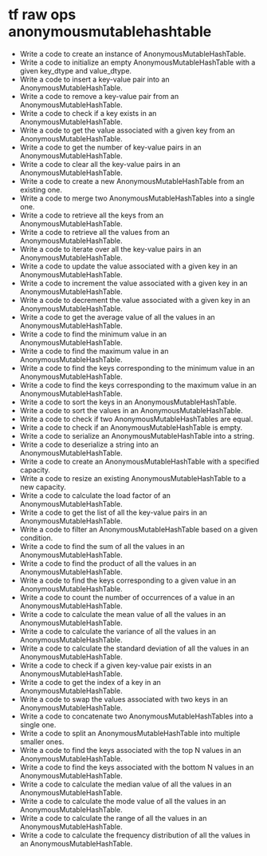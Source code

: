 # tf raw ops anonymousmutablehashtable

- Write a code to create an instance of AnonymousMutableHashTable.
- Write a code to initialize an empty AnonymousMutableHashTable with a given key_dtype and value_dtype.
- Write a code to insert a key-value pair into an AnonymousMutableHashTable.
- Write a code to remove a key-value pair from an AnonymousMutableHashTable.
- Write a code to check if a key exists in an AnonymousMutableHashTable.
- Write a code to get the value associated with a given key from an AnonymousMutableHashTable.
- Write a code to get the number of key-value pairs in an AnonymousMutableHashTable.
- Write a code to clear all the key-value pairs in an AnonymousMutableHashTable.
- Write a code to create a new AnonymousMutableHashTable from an existing one.
- Write a code to merge two AnonymousMutableHashTables into a single one.
- Write a code to retrieve all the keys from an AnonymousMutableHashTable.
- Write a code to retrieve all the values from an AnonymousMutableHashTable.
- Write a code to iterate over all the key-value pairs in an AnonymousMutableHashTable.
- Write a code to update the value associated with a given key in an AnonymousMutableHashTable.
- Write a code to increment the value associated with a given key in an AnonymousMutableHashTable.
- Write a code to decrement the value associated with a given key in an AnonymousMutableHashTable.
- Write a code to get the average value of all the values in an AnonymousMutableHashTable.
- Write a code to find the minimum value in an AnonymousMutableHashTable.
- Write a code to find the maximum value in an AnonymousMutableHashTable.
- Write a code to find the keys corresponding to the minimum value in an AnonymousMutableHashTable.
- Write a code to find the keys corresponding to the maximum value in an AnonymousMutableHashTable.
- Write a code to sort the keys in an AnonymousMutableHashTable.
- Write a code to sort the values in an AnonymousMutableHashTable.
- Write a code to check if two AnonymousMutableHashTables are equal.
- Write a code to check if an AnonymousMutableHashTable is empty.
- Write a code to serialize an AnonymousMutableHashTable into a string.
- Write a code to deserialize a string into an AnonymousMutableHashTable.
- Write a code to create an AnonymousMutableHashTable with a specified capacity.
- Write a code to resize an existing AnonymousMutableHashTable to a new capacity.
- Write a code to calculate the load factor of an AnonymousMutableHashTable.
- Write a code to get the list of all the key-value pairs in an AnonymousMutableHashTable.
- Write a code to filter an AnonymousMutableHashTable based on a given condition.
- Write a code to find the sum of all the values in an AnonymousMutableHashTable.
- Write a code to find the product of all the values in an AnonymousMutableHashTable.
- Write a code to find the keys corresponding to a given value in an AnonymousMutableHashTable.
- Write a code to count the number of occurrences of a value in an AnonymousMutableHashTable.
- Write a code to calculate the mean value of all the values in an AnonymousMutableHashTable.
- Write a code to calculate the variance of all the values in an AnonymousMutableHashTable.
- Write a code to calculate the standard deviation of all the values in an AnonymousMutableHashTable.
- Write a code to check if a given key-value pair exists in an AnonymousMutableHashTable.
- Write a code to get the index of a key in an AnonymousMutableHashTable.
- Write a code to swap the values associated with two keys in an AnonymousMutableHashTable.
- Write a code to concatenate two AnonymousMutableHashTables into a single one.
- Write a code to split an AnonymousMutableHashTable into multiple smaller ones.
- Write a code to find the keys associated with the top N values in an AnonymousMutableHashTable.
- Write a code to find the keys associated with the bottom N values in an AnonymousMutableHashTable.
- Write a code to calculate the median value of all the values in an AnonymousMutableHashTable.
- Write a code to calculate the mode value of all the values in an AnonymousMutableHashTable.
- Write a code to calculate the range of all the values in an AnonymousMutableHashTable.
- Write a code to calculate the frequency distribution of all the values in an AnonymousMutableHashTable.